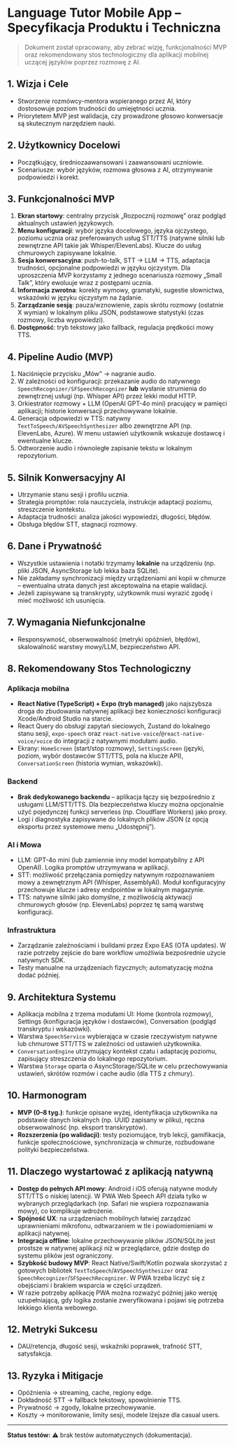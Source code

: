 # Language Tutor Mobile App – Specyfikacja Produktu i Techniczna

> Dokument został opracowany, aby zebrać wizję, funkcjonalności MVP oraz rekomendowany stos technologiczny dla aplikacji mobilnej uczącej języków poprzez rozmowę z AI.

## 1. Wizja i Cele
- Stworzenie rozmówcy-mentora wspieranego przez AI, który dostosowuje poziom trudności do umiejętności ucznia.
- Priorytetem MVP jest walidacja, czy prowadzone głosowo konwersacje są skutecznym narzędziem nauki.

## 2. Użytkownicy Docelowi
- Początkujący, średniozaawansowani i zaawansowani uczniowie.
- Scenariusze: wybór języków, rozmowa głosowa z AI, otrzymywanie podpowiedzi i korekt.

## 3. Funkcjonalności MVP
1. **Ekran startowy**: centralny przycisk „Rozpocznij rozmowę” oraz podgląd aktualnych ustawień językowych.
2. **Menu konfiguracji**: wybór języka docelowego, języka ojczystego, poziomu ucznia oraz preferowanych usług STT/TTS (natywne silniki lub zewnętrzne API takie jak Whisper/ElevenLabs). Klucze do usług chmurowych zapisywane lokalnie.
3. **Sesja konwersacyjna**: push-to-talk, STT → LLM → TTS, adaptacja trudności, opcjonalne podpowiedzi w języku ojczystym. Dla uproszczenia MVP korzystamy z jednego scenariusza rozmowy „Small Talk”, który ewoluuje wraz z postępami ucznia.
4. **Informacja zwrotna**: korekty wymowy, gramatyki, sugestie słownictwa, wskazówki w języku ojczystym na żądanie.
5. **Zarządzanie sesją**: pauza/wznowienie, zapis skrótu rozmowy (ostatnie X wymian) w lokalnym pliku JSON, podstawowe statystyki (czas rozmowy, liczba wypowiedzi).
6. **Dostępność**: tryb tekstowy jako fallback, regulacja prędkości mowy TTS.

## 4. Pipeline Audio (MVP)
1. Naciśnięcie przycisku „Mów” → nagranie audio.
2. W zależności od konfiguracji: przekazanie audio do natywnego `SpeechRecognizer/SFSpeechRecognizer` **lub** wysłanie strumienia do zewnętrznej usługi (np. Whisper API) przez lekki moduł HTTP.
3. Orkiestrator rozmowy + LLM (OpenAI GPT-4o mini) pracujący w pamięci aplikacji; historie konwersacji przechowywane lokalnie.
4. Generacja odpowiedzi w TTS: natywny `TextToSpeech/AVSpeechSynthesizer` albo zewnętrzne API (np. ElevenLabs, Azure). W menu ustawień użytkownik wskazuje dostawcę i ewentualne klucze.
5. Odtworzenie audio i równoległe zapisanie tekstu w lokalnym repozytorium.

## 5. Silnik Konwersacyjny AI
- Utrzymanie stanu sesji i profilu ucznia.
- Strategia promptów: rola nauczyciela, instrukcje adaptacji poziomu, streszczenie kontekstu.
- Adaptacja trudności: analiza jakości wypowiedzi, długości, błędów.
- Obsługa błędów STT, stagnacji rozmowy.

## 6. Dane i Prywatność
- Wszystkie ustawienia i notatki trzymamy **lokalnie** na urządzeniu (np. pliki JSON, AsyncStorage lub lekka baza SQLite).
- Nie zakładamy synchronizacji między urządzeniami ani kopii w chmurze – ewentualna utrata danych jest akceptowalna na etapie walidacji.
- Jeżeli zapisywane są transkrypty, użytkownik musi wyrazić zgodę i mieć możliwość ich usunięcia.

## 7. Wymagania Niefunkcjonalne
- Responsywność, obserwowalność (metryki opóźnień, błędów), skalowalność warstwy mowy/LLM, bezpieczeństwo API.

## 8. Rekomendowany Stos Technologiczny
### Aplikacja mobilna
- **React Native (TypeScript) + Expo (tryb managed)** jako najszybsza droga do zbudowania natywnej aplikacji bez konieczności konfiguracji Xcode/Android Studio na starcie.
- React Query do obsługi zapytań sieciowych, Zustand do lokalnego stanu sesji, `expo-speech` oraz `react-native-voice`/`@react-native-voice/voice` do integracji z natywnymi modułami audio.
- Ekrany: `HomeScreen` (start/stop rozmowy), `SettingsScreen` (języki, poziom, wybór dostawców STT/TTS, pola na klucze API), `ConversationScreen` (historia wymian, wskazówki).

### Backend
- **Brak dedykowanego backendu** – aplikacja łączy się bezpośrednio z usługami LLM/STT/TTS. Dla bezpieczeństwa kluczy można opcjonalnie użyć pojedynczej funkcji serverless (np. Cloudflare Workers) jako proxy.
- Logi i diagnostyka zapisywane do lokalnych plików JSON (z opcją eksportu przez systemowe menu „Udostępnij”).

### AI i Mowa
- LLM: GPT-4o mini (lub zamiennie inny model kompatybilny z API OpenAI). Logika promptów utrzymywana w aplikacji.
- STT: możliwość przełączania pomiędzy natywnym rozpoznawaniem mowy a zewnętrznym API (Whisper, AssemblyAI). Moduł konfiguracyjny przechowuje klucze i adresy endpointów w lokalnym magazynie.
- TTS: natywne silniki jako domyślne, z możliwością aktywacji chmurowych głosów (np. ElevenLabs) poprzez tę samą warstwę konfiguracji.

### Infrastruktura
- Zarządzanie zależnościami i buildami przez Expo EAS (OTA updates). W razie potrzeby zejście do bare workflow umożliwia bezpośrednie użycie natywnych SDK.
- Testy manualne na urządzeniach fizycznych; automatyzację można dodać później.

## 9. Architektura Systemu
- Aplikacja mobilna z trzema modułami UI: Home (kontrola rozmowy), Settings (konfiguracja języków i dostawców), Conversation (podgląd transkryptu i wskazówki).
- Warstwa `SpeechService` wybierająca w czasie rzeczywistym natywne lub chmurowe STT/TTS w zależności od ustawień użytkownika.
- `ConversationEngine` utrzymujący kontekst czatu i adaptację poziomu, zapisujący streszczenia do lokalnego repozytorium.
- Warstwa `Storage` oparta o AsyncStorage/SQLite w celu przechowywania ustawień, skrótów rozmów i cache audio (dla TTS z chmury).

## 10. Harmonogram
- **MVP (0–8 tyg.)**: funkcje opisane wyżej, identyfikacja użytkownika na podstawie danych lokalnych (np. UUID zapisany w pliku), ręczna obserwowalność (np. eksport transkryptów).
- **Rozszerzenia (po walidacji)**: testy poziomujące, tryb lekcji, gamifikacja, funkcje społecznościowe, synchronizacja w chmurze, rozbudowane polityki bezpieczeństwa.

## 11. Dlaczego wystartować z aplikacją natywną
- **Dostęp do pełnych API mowy**: Android i iOS oferują natywne moduły STT/TTS o niskiej latencji. W PWA Web Speech API działa tylko w wybranych przeglądarkach (np. Safari nie wspiera rozpoznawania mowy), co komplikuje wdrożenie.
- **Spójność UX**: na urządzeniach mobilnych łatwiej zarządzać uprawnieniami mikrofonu, odtwarzaniem w tle i powiadomieniami w aplikacji natywnej.
- **Integracja offline**: lokalne przechowywanie plików JSON/SQLite jest prostsze w natywnej aplikacji niż w przeglądarce, gdzie dostęp do systemu plików jest ograniczony.
- **Szybkość budowy MVP**: React Native/Swift/Kotlin pozwala skorzystać z gotowych bibliotek `TextToSpeech`/`AVSpeechSynthesizer` oraz `SpeechRecognizer`/`SFSpeechRecognizer`. W PWA trzeba liczyć się z obejściami i brakiem wsparcia w części urządzeń.
- W razie potrzeby aplikację PWA można rozważyć później jako wersję uzupełniającą, gdy logika zostanie zweryfikowana i pojawi się potrzeba lekkiego klienta webowego.

## 12. Metryki Sukcesu
- DAU/retencja, długość sesji, wskaźniki poprawek, trafność STT, satysfakcja.

## 13. Ryzyka i Mitigacje
- Opóźnienia → streaming, cache, regiony edge.
- Dokładność STT → fallback tekstowy, spowolnienie TTS.
- Prywatność → zgody, lokalne przechowywanie.
- Koszty → monitorowanie, limity sesji, modele lżejsze dla casual users.

---

**Status testów:** ⚠️ brak testów automatycznych (dokumentacja).
